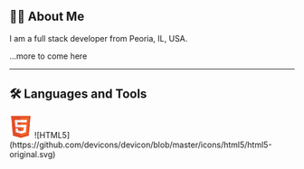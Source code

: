 ## :man_technologist: About Me

I am a full stack developer from Peoria, IL, USA.

...more to come here

___
## :hammer_and_wrench: Languages and Tools
<img src="https://github.com/devicons/devicon/blob/master/icons/html5/html5-original.svg" title="HTML5" width="40" height="40" />
![HTML5](https://github.com/devicons/devicon/blob/master/icons/html5/html5-original.svg)

